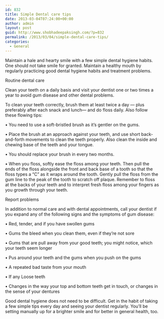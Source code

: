 ```yaml
---
id: 832
title: Simple Dental care tips
date: 2013-03-04T07:24:00+00:00
author: admin
layout: post
guid: http://www.shobhadeepaksingh.com/?p=832
permalink: /2013/03/04/simple-dental-care-tips/
categories:
  - General
---
```

Maintain a hale and hearty smile with a few simple dental hygiene habits. One should not take smile for granted. Maintain a healthy mouth by regularly practicing good dental hygiene habits and treatment problems.

Routine dental care

Clean your teeth on a daily basis and visit your dentist one or two times a year to avoid gum disease and other dental problems.

To clean your teeth correctly, brush them at least twice a day — plus preferably after each snack and lunch— and do floss daily. Also follow these flowing tips:

• You need to use a soft-bristled brush as it&#8217;s gentler on the gums.
  
• Place the brush at an approach against your teeth, and use short back-and-forth movements to clean the teeth properly. Also clean the inside and chewing base of the teeth and your tongue.
  
• You should replace your brush in every two months.
  
• When you floss, softly ease the floss among your teeth. Then pull the ends of the floss alongside the front and back base of a tooth so that the floss types a &#8220;C&#8221; as it wraps around the tooth. Gently pull the floss from the gum line to the peak of the tooth to scratch off plaque. Remember to floss at the backs of your teeth and to interpret fresh floss among your fingers as you growth through your teeth.

Report problems

In addition to normal care and with dental appointments, call your dentist if you expand any of the following signs and the symptoms of gum disease:

• Red, tender, and if you have swollen gums
  
• Gums the bleed when you clean them, even if they&#8217;re not sore
  
• Gums that are pull away from your good teeth; you might notice, which your teeth seem longer
  
• Pus around your teeth and the gums when you push on the gums
  
• A repeated bad taste from your mouth
  
• If any Loose teeth
  
• Changes in the way your top and bottom teeth get in touch, or changes in the sense of your dentures

Good dental hygiene does not need to be difficult. Get in the habit of taking a few simple tips every day and seeing your dentist regularly. You&#8217;ll be setting manually up for a brighter smile and for better in general health, too.
